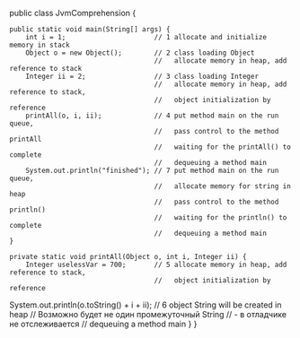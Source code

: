 
public class JvmComprehension {

    public static void main(String[] args) {
        int i = 1;                      // 1 allocate and initialize memory in stack
        Object o = new Object();        // 2 class loading Object
                                        //   allocate memory in heap, add reference to stack
        Integer ii = 2;                 // 3 class loading Integer
                                        //   allocate memory in heap, add reference to stack,
                                        //   object initialization by reference
        printAll(o, i, ii);             // 4 put method main on the run queue,
                                        //   pass control to the method printAll
                                        //   waiting for the printAll() to complete
                                        //   dequeuing a method main
        System.out.println("finished"); // 7 put method main on the run queue,
                                        //   allocate memory for string in heap
                                        //   pass control to the method println()
                                        //   waiting for the println() to complete
                                        //   dequeuing a method main
    }

    private static void printAll(Object o, int i, Integer ii) {
        Integer uselessVar = 700;       // 5 allocate memory in heap, add reference to stack,
                                        //   object initialization by reference
System.out.println(o.toString() + i + ii);  // 6 object String will be created in heap
                                            // Возможно будет не один промежуточный String
                                            // - в отладчике не отслеживается
                                            // dequeuing a method main
    }
}
